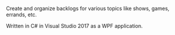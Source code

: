 ﻿Create and organize backlogs for various topics like shows, games, errands, etc.

Written in C# in Visual Studio 2017 as a WPF application.